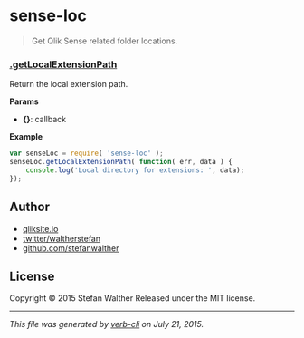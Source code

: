 # sense-loc

> Get Qlik Sense related folder locations.

### [.getLocalExtensionPath](lib%5Cindex.js#L27)

Return the local extension path.

**Params**

* **{}**: callback

**Example**

```js
var senseLoc = require( 'sense-loc' );
senseLoc.getLocalExtensionPath( function( err, data ) {
    console.log('Local directory for extensions: ', data);
});
```

## Author

* [qliksite.io](http://qliksite.io)
* [twitter/waltherstefan](http://twitter.com/waltherstefan)
* [github.com/stefanwalther](http://github.com/stefanwalther)

## License

Copyright © 2015 Stefan Walther
Released under the MIT license.

***

_This file was generated by [verb-cli](https://github.com/assemble/verb-cli) on July 21, 2015._